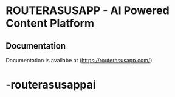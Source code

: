 # ROUTERASUSAPP - AI Powered Content Platform

## Documentation

Documentation is availabe at (https://routerasusapp.com/)
# -routerasusappai

